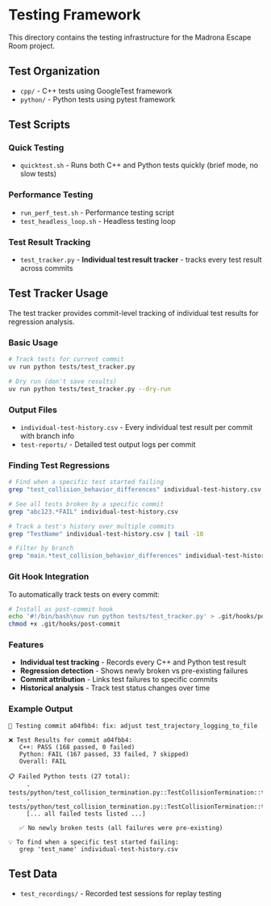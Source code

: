 # Testing Framework

This directory contains the testing infrastructure for the Madrona Escape Room project.

## Test Organization

- `cpp/` - C++ tests using GoogleTest framework
- `python/` - Python tests using pytest framework

## Test Scripts

### Quick Testing
- `quicktest.sh` - Runs both C++ and Python tests quickly (brief mode, no slow tests)

### Performance Testing
- `run_perf_test.sh` - Performance testing script
- `test_headless_loop.sh` - Headless testing loop

### Test Result Tracking
- `test_tracker.py` - **Individual test result tracker** - tracks every test result across commits

## Test Tracker Usage

The test tracker provides commit-level tracking of individual test results for regression analysis.

### Basic Usage
```bash
# Track tests for current commit
uv run python tests/test_tracker.py

# Dry run (don't save results)
uv run python tests/test_tracker.py --dry-run
```

### Output Files
- `individual-test-history.csv` - Every individual test result per commit with branch info
- `test-reports/` - Detailed test output logs per commit

### Finding Test Regressions
```bash
# Find when a specific test started failing
grep "test_collision_behavior_differences" individual-test-history.csv

# See all tests broken by a specific commit
grep "abc123.*FAIL" individual-test-history.csv

# Track a test's history over multiple commits  
grep "TestName" individual-test-history.csv | tail -10

# Filter by branch
grep "main.*test_collision_behavior_differences" individual-test-history.csv
```

### Git Hook Integration
To automatically track tests on every commit:
```bash
# Install as post-commit hook
echo '#!/bin/bash\nuv run python tests/test_tracker.py' > .git/hooks/post-commit
chmod +x .git/hooks/post-commit
```

### Features
- **Individual test tracking** - Records every C++ and Python test result
- **Regression detection** - Shows newly broken vs pre-existing failures  
- **Commit attribution** - Links test failures to specific commits
- **Historical analysis** - Track test status changes over time

### Example Output
```
🧪 Testing commit a04fbb4: fix: adjust test_trajectory_logging_to_file

❌ Test Results for commit a04fbb4:
   C++: PASS (168 passed, 0 failed)
   Python: FAIL (167 passed, 33 failed, 7 skipped)
   Overall: FAIL

📋 Failed Python tests (27 total):
     - tests/python/test_collision_termination.py::TestCollisionTermination::test_north_collision_terminates
     - tests/python/test_collision_termination.py::TestCollisionTermination::test_west_collision_terminates
     [... all failed tests listed ...]

   ✅ No newly broken tests (all failures were pre-existing)

💡 To find when a specific test started failing:
   grep 'test_name' individual-test-history.csv
```

## Test Data
- `test_recordings/` - Recorded test sessions for replay testing
